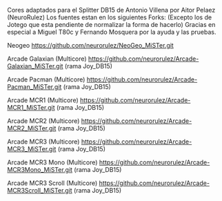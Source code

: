 Cores adaptados para el Splitter DB15 de Antonio Villena por Aitor Pelaez (NeuroRulez)
Los fuentes estan en los siguientes Forks:
(Excepto los de Jotego que esta pendiente de normalizar la forma de hacerlo)
Gracias en especial a Miguel T80c y Fernando Mosquera por la ayuda y las pruebas.

Neogeo
https://github.com/neurorulez/NeoGeo_MiSTer.git

Arcade Galaxian (Multicore)
https://github.com/neurorulez/Arcade-Galaxian_MiSTer.git  (rama Joy_DB15)

Arcade Pacman (Multicore)
https://github.com/neurorulez/Arcade-Pacman_MiSTer.git  (rama Joy_DB15)

Arcade MCR1 (Multicore)
https://github.com/neurorulez/Arcade-MCR1_MiSTer.git  (rama Joy_DB15)

Arcade MCR2 (Multicore)
https://github.com/neurorulez/Arcade-MCR2_MiSTer.git  (rama Joy_DB15)

Arcade MCR3 (Multicore)
https://github.com/neurorulez/Arcade-MCR3_MiSTer.git  (rama Joy_DB15)

Arcade MCR3 Mono (Multicore)
https://github.com/neurorulez/Arcade-MCR3Mono_MiSTer.git  (rama Joy_DB15)

Arcade MCR3 Scroll (Multicore)
https://github.com/neurorulez/Arcade-MCR3Scroll_MiSTer.git  (rama Joy_DB15)


